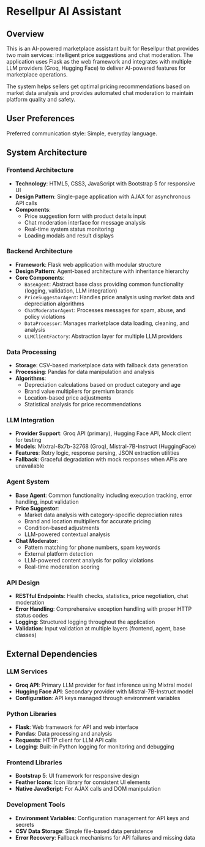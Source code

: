# Resellpur AI Assistant

## Overview

This is an AI-powered marketplace assistant built for Resellpur that provides two main services: intelligent price suggestions and chat moderation. The application uses Flask as the web framework and integrates with multiple LLM providers (Groq, Hugging Face) to deliver AI-powered features for marketplace operations.

The system helps sellers get optimal pricing recommendations based on market data analysis and provides automated chat moderation to maintain platform quality and safety.

## User Preferences

Preferred communication style: Simple, everyday language.

## System Architecture

### Frontend Architecture
- **Technology**: HTML5, CSS3, JavaScript with Bootstrap 5 for responsive UI
- **Design Pattern**: Single-page application with AJAX for asynchronous API calls
- **Components**: 
  - Price suggestion form with product details input
  - Chat moderation interface for message analysis
  - Real-time system status monitoring
  - Loading modals and result displays

### Backend Architecture
- **Framework**: Flask web application with modular structure
- **Design Pattern**: Agent-based architecture with inheritance hierarchy
- **Core Components**:
  - `BaseAgent`: Abstract base class providing common functionality (logging, validation, LLM integration)
  - `PriceSuggestorAgent`: Handles price analysis using market data and depreciation algorithms
  - `ChatModeratorAgent`: Processes messages for spam, abuse, and policy violations
  - `DataProcessor`: Manages marketplace data loading, cleaning, and analysis
  - `LLMClientFactory`: Abstraction layer for multiple LLM providers

### Data Processing
- **Storage**: CSV-based marketplace data with fallback data generation
- **Processing**: Pandas for data manipulation and analysis
- **Algorithms**: 
  - Depreciation calculations based on product category and age
  - Brand value multipliers for premium brands
  - Location-based price adjustments
  - Statistical analysis for price recommendations

### LLM Integration
- **Provider Support**: Groq API (primary), Hugging Face API, Mock client for testing
- **Models**: Mixtral-8x7b-32768 (Groq), Mistral-7B-Instruct (HuggingFace)
- **Features**: Retry logic, response parsing, JSON extraction utilities
- **Fallback**: Graceful degradation with mock responses when APIs are unavailable

### Agent System
- **Base Agent**: Common functionality including execution tracking, error handling, input validation
- **Price Suggestor**: 
  - Market data analysis with category-specific depreciation rates
  - Brand and location multipliers for accurate pricing
  - Condition-based adjustments
  - LLM-powered contextual analysis
- **Chat Moderator**:
  - Pattern matching for phone numbers, spam keywords
  - External platform detection
  - LLM-powered content analysis for policy violations
  - Real-time moderation scoring

### API Design
- **RESTful Endpoints**: Health checks, statistics, price negotiation, chat moderation
- **Error Handling**: Comprehensive exception handling with proper HTTP status codes
- **Logging**: Structured logging throughout the application
- **Validation**: Input validation at multiple layers (frontend, agent, base classes)

## External Dependencies

### LLM Services
- **Groq API**: Primary LLM provider for fast inference using Mixtral model
- **Hugging Face API**: Secondary provider with Mistral-7B-Instruct model
- **Configuration**: API keys managed through environment variables

### Python Libraries
- **Flask**: Web framework for API and web interface
- **Pandas**: Data processing and analysis
- **Requests**: HTTP client for LLM API calls
- **Logging**: Built-in Python logging for monitoring and debugging

### Frontend Libraries
- **Bootstrap 5**: UI framework for responsive design
- **Feather Icons**: Icon library for consistent UI elements
- **Native JavaScript**: For AJAX calls and DOM manipulation

### Development Tools
- **Environment Variables**: Configuration management for API keys and secrets
- **CSV Data Storage**: Simple file-based data persistence
- **Error Recovery**: Fallback mechanisms for API failures and missing data